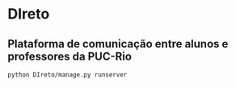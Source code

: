 # DIreto

## Plataforma de comunicação entre alunos e professores da PUC-Rio

```bash
python DIreto/manage.py runserver
```
